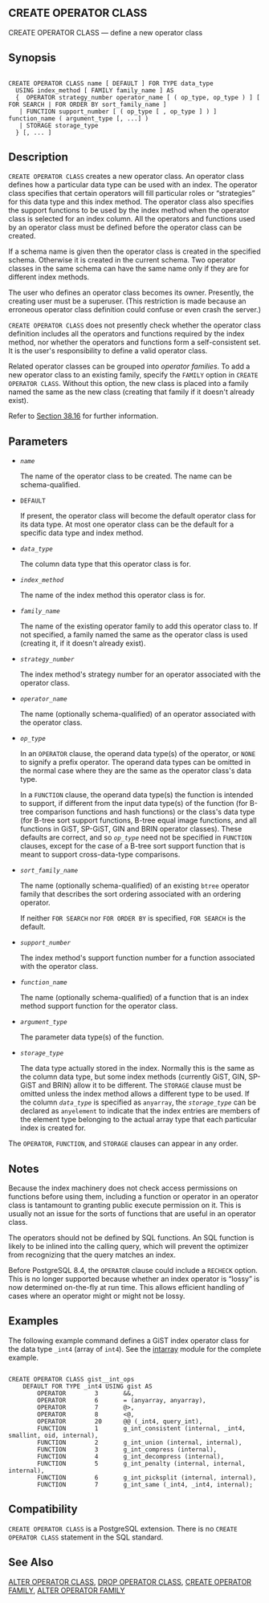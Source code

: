 ## CREATE OPERATOR CLASS

CREATE OPERATOR CLASS — define a new operator class

## Synopsis

```

CREATE OPERATOR CLASS name [ DEFAULT ] FOR TYPE data_type
  USING index_method [ FAMILY family_name ] AS
  {  OPERATOR strategy_number operator_name [ ( op_type, op_type ) ] [ FOR SEARCH | FOR ORDER BY sort_family_name ]
   | FUNCTION support_number [ ( op_type [ , op_type ] ) ] function_name ( argument_type [, ...] )
   | STORAGE storage_type
  } [, ... ]
```

## Description

`CREATE OPERATOR CLASS` creates a new operator class. An operator class defines how a particular data type can be used with an index. The operator class specifies that certain operators will fill particular roles or “strategies” for this data type and this index method. The operator class also specifies the support functions to be used by the index method when the operator class is selected for an index column. All the operators and functions used by an operator class must be defined before the operator class can be created.

If a schema name is given then the operator class is created in the specified schema. Otherwise it is created in the current schema. Two operator classes in the same schema can have the same name only if they are for different index methods.

The user who defines an operator class becomes its owner. Presently, the creating user must be a superuser. (This restriction is made because an erroneous operator class definition could confuse or even crash the server.)

`CREATE OPERATOR CLASS` does not presently check whether the operator class definition includes all the operators and functions required by the index method, nor whether the operators and functions form a self-consistent set. It is the user's responsibility to define a valid operator class.

Related operator classes can be grouped into *operator families*. To add a new operator class to an existing family, specify the `FAMILY` option in `CREATE OPERATOR CLASS`. Without this option, the new class is placed into a family named the same as the new class (creating that family if it doesn't already exist).

Refer to [Section 38.16](xindex "38.16. Interfacing Extensions to Indexes") for further information.

## Parameters

* *`name`*

    The name of the operator class to be created. The name can be schema-qualified.

* `DEFAULT`

    If present, the operator class will become the default operator class for its data type. At most one operator class can be the default for a specific data type and index method.

* *`data_type`*

    The column data type that this operator class is for.

* *`index_method`*

    The name of the index method this operator class is for.

* *`family_name`*

    The name of the existing operator family to add this operator class to. If not specified, a family named the same as the operator class is used (creating it, if it doesn't already exist).

* *`strategy_number`*

    The index method's strategy number for an operator associated with the operator class.

* *`operator_name`*

    The name (optionally schema-qualified) of an operator associated with the operator class.

* *`op_type`*

    In an `OPERATOR` clause, the operand data type(s) of the operator, or `NONE` to signify a prefix operator. The operand data types can be omitted in the normal case where they are the same as the operator class's data type.

    In a `FUNCTION` clause, the operand data type(s) the function is intended to support, if different from the input data type(s) of the function (for B-tree comparison functions and hash functions) or the class's data type (for B-tree sort support functions, B-tree equal image functions, and all functions in GiST, SP-GiST, GIN and BRIN operator classes). These defaults are correct, and so *`op_type`* need not be specified in `FUNCTION` clauses, except for the case of a B-tree sort support function that is meant to support cross-data-type comparisons.

* *`sort_family_name`*

    The name (optionally schema-qualified) of an existing `btree` operator family that describes the sort ordering associated with an ordering operator.

    If neither `FOR SEARCH` nor `FOR ORDER BY` is specified, `FOR SEARCH` is the default.

* *`support_number`*

    The index method's support function number for a function associated with the operator class.

* *`function_name`*

    The name (optionally schema-qualified) of a function that is an index method support function for the operator class.

* *`argument_type`*

    The parameter data type(s) of the function.

* *`storage_type`*

    The data type actually stored in the index. Normally this is the same as the column data type, but some index methods (currently GiST, GIN, SP-GiST and BRIN) allow it to be different. The `STORAGE` clause must be omitted unless the index method allows a different type to be used. If the column *`data_type`* is specified as `anyarray`, the *`storage_type`* can be declared as `anyelement` to indicate that the index entries are members of the element type belonging to the actual array type that each particular index is created for.

The `OPERATOR`, `FUNCTION`, and `STORAGE` clauses can appear in any order.

## Notes

Because the index machinery does not check access permissions on functions before using them, including a function or operator in an operator class is tantamount to granting public execute permission on it. This is usually not an issue for the sorts of functions that are useful in an operator class.

The operators should not be defined by SQL functions. An SQL function is likely to be inlined into the calling query, which will prevent the optimizer from recognizing that the query matches an index.

Before PostgreSQL 8.4, the `OPERATOR` clause could include a `RECHECK` option. This is no longer supported because whether an index operator is “lossy” is now determined on-the-fly at run time. This allows efficient handling of cases where an operator might or might not be lossy.

## Examples

The following example command defines a GiST index operator class for the data type `_int4` (array of `int4`). See the [intarray](intarray "F.20. intarray — manipulate arrays of integers") module for the complete example.

```

CREATE OPERATOR CLASS gist__int_ops
    DEFAULT FOR TYPE _int4 USING gist AS
        OPERATOR        3       &&,
        OPERATOR        6       = (anyarray, anyarray),
        OPERATOR        7       @>,
        OPERATOR        8       <@,
        OPERATOR        20      @@ (_int4, query_int),
        FUNCTION        1       g_int_consistent (internal, _int4, smallint, oid, internal),
        FUNCTION        2       g_int_union (internal, internal),
        FUNCTION        3       g_int_compress (internal),
        FUNCTION        4       g_int_decompress (internal),
        FUNCTION        5       g_int_penalty (internal, internal, internal),
        FUNCTION        6       g_int_picksplit (internal, internal),
        FUNCTION        7       g_int_same (_int4, _int4, internal);
```

## Compatibility

`CREATE OPERATOR CLASS` is a PostgreSQL extension. There is no `CREATE OPERATOR CLASS` statement in the SQL standard.

## See Also

[ALTER OPERATOR CLASS](sql-alteropclass "ALTER OPERATOR CLASS"), [DROP OPERATOR CLASS](sql-dropopclass "DROP OPERATOR CLASS"), [CREATE OPERATOR FAMILY](sql-createopfamily "CREATE OPERATOR FAMILY"), [ALTER OPERATOR FAMILY](sql-alteropfamily "ALTER OPERATOR FAMILY")